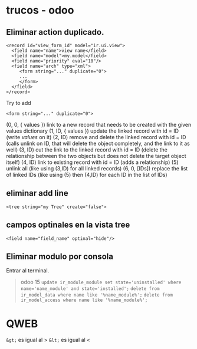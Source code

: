 # trucos  - odoo 
## Eliminar action duplicado.
```
<record id="view_form_id" model="ir.ui.view">
  <field name="name">view name</field>
  <field name="model">my.model</field>
  <field name="priority" eval="10"/>
  <field name="arch" type="xml">
     <form string="..." duplicate="0">
     ...
     </form>
  </field>
</record>
```

Try to add 

```<form string="..." duplicate="0">```

(0, 0,  { values })    link to a new record that needs to be created with the given values dictionary
(1, ID, { values })    update the linked record with id = ID (write *values* on it)
(2, ID)                remove and delete the linked record with id = ID (calls unlink on ID, that will delete the object completely, and the link to it as well)
(3, ID)                cut the link to the linked record with id = ID (delete the relationship between the two objects but does not delete the target object itself)
(4, ID)                link to existing record with id = ID (adds a relationship)
(5)                    unlink all (like using (3,ID) for all linked records)
(6, 0, [IDs])          replace the list of linked IDs (like using (5) then (4,ID) for each ID in the list of IDs)

## eliminar add line 
``` <tree string="my Tree" create="false"> ```
## campos optinales en la vista tree
 ```<field name="field_name" optinal="hide"/>```
## Eliminar modulo por consola 
Entrar al terminal.
> odoo 15
```update ir_module_module set state='uninstalled' where name='name_module' and state='installed';```
```delete from ir_model_data where name like '%name_module%';```
```delete from ir_model_access where name like '%name_module%';```
# QWEB
```&gt;``` es igual al >
```&lt;``` es igual al <
